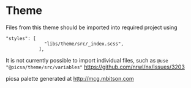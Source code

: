 # Theme

Files from this theme should be imported into required project using

```
"styles": [
              "libs/theme/src/_index.scss",
            ],
```

It is not currently possible to import individual files, such as `@use "@picsa/theme/src/variables"`
https://github.com/nrwl/nx/issues/3203

picsa palette generated at http://mcg.mbitson.com
